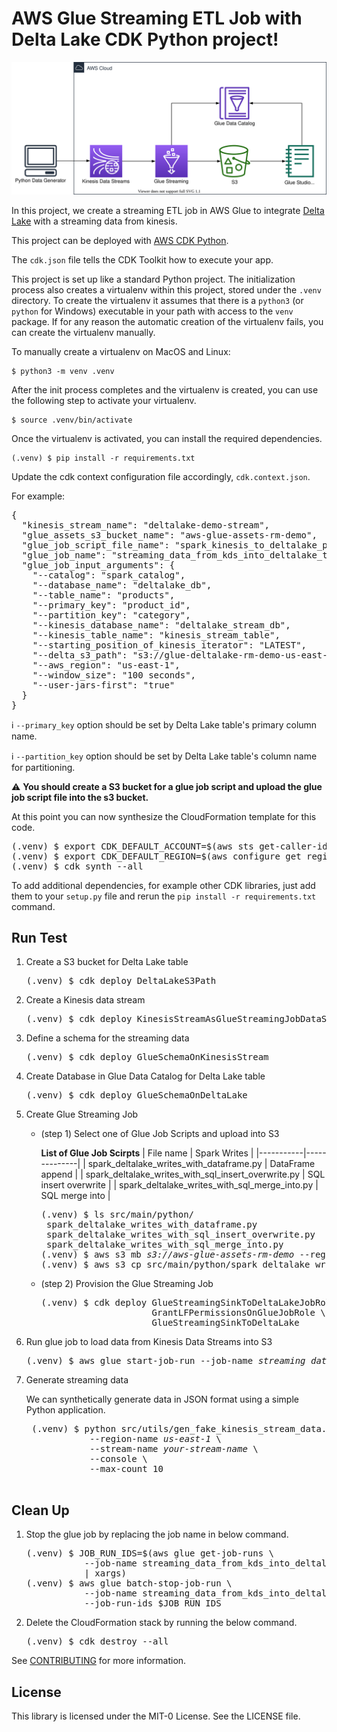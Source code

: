 
# AWS Glue Streaming ETL Job with Delta Lake CDK Python project!

![glue-streaming-data-to-deltalake-table](./glue-streaming-data-to-deltalake-table.svg)

In this project, we create a streaming ETL job in AWS Glue to integrate [Delta Lake](https://docs.delta.io/latest/index.html) with a streaming data from kinesis.


This project can be deployed with [AWS CDK Python](https://docs.aws.amazon.com/cdk/api/v2/).

The `cdk.json` file tells the CDK Toolkit how to execute your app.

This project is set up like a standard Python project.  The initialization
process also creates a virtualenv within this project, stored under the `.venv`
directory.  To create the virtualenv it assumes that there is a `python3`
(or `python` for Windows) executable in your path with access to the `venv`
package. If for any reason the automatic creation of the virtualenv fails,
you can create the virtualenv manually.

To manually create a virtualenv on MacOS and Linux:

```
$ python3 -m venv .venv
```

After the init process completes and the virtualenv is created, you can use the following
step to activate your virtualenv.

```
$ source .venv/bin/activate
```

Once the virtualenv is activated, you can install the required dependencies.

```
(.venv) $ pip install -r requirements.txt
```

Update the cdk context configuration file accordingly, `cdk.context.json`.

For example:
<pre>
{
  "kinesis_stream_name": "deltalake-demo-stream",
  "glue_assets_s3_bucket_name": "aws-glue-assets-rm-demo",
  "glue_job_script_file_name": "spark_kinesis_to_deltalake_publisher.py",
  "glue_job_name": "streaming_data_from_kds_into_deltalake_table",
  "glue_job_input_arguments": {
    "--catalog": "spark_catalog",
    "--database_name": "deltalake_db",
    "--table_name": "products",
    "--primary_key": "product_id",
    "--partition_key": "category",
    "--kinesis_database_name": "deltalake_stream_db",
    "--kinesis_table_name": "kinesis_stream_table",
    "--starting_position_of_kinesis_iterator": "LATEST",
    "--delta_s3_path": "s3://glue-deltalake-rm-demo-us-east-1/deltalake_db/products",
    "--aws_region": "us-east-1",
    "--window_size": "100 seconds",
    "--user-jars-first": "true"
  }
}
</pre>

:information_source: `--primary_key` option should be set by Delta Lake table's primary column name.

:information_source: `--partition_key` option should be set by Delta Lake table's column name for partitioning.

:warning: **You should create a S3 bucket for a glue job script and upload the glue job script file into the s3 bucket.**

At this point you can now synthesize the CloudFormation template for this code.

<pre>
(.venv) $ export CDK_DEFAULT_ACCOUNT=$(aws sts get-caller-identity --query Account --output text)
(.venv) $ export CDK_DEFAULT_REGION=$(aws configure get region)
(.venv) $ cdk synth --all
</pre>

To add additional dependencies, for example other CDK libraries, just add
them to your `setup.py` file and rerun the `pip install -r requirements.txt`
command.

## Run Test

1. Create a S3 bucket for Delta Lake table
   <pre>
   (.venv) $ cdk deploy DeltaLakeS3Path
   </pre>
2. Create a Kinesis data stream
   <pre>
   (.venv) $ cdk deploy KinesisStreamAsGlueStreamingJobDataSource
   </pre>
3. Define a schema for the streaming data
   <pre>
   (.venv) $ cdk deploy GlueSchemaOnKinesisStream
   </pre>

4. Create Database in Glue Data Catalog for Delta Lake table
   <pre>
   (.venv) $ cdk deploy GlueSchemaOnDeltaLake
   </pre>
5. Create Glue Streaming Job

   * (step 1) Select one of Glue Job Scripts and upload into S3

     **List of Glue Job Scirpts**
     | File name | Spark Writes |
     |-----------|--------------|
     | spark_deltalake_writes_with_dataframe.py | DataFrame append |
     | spark_deltalake_writes_with_sql_insert_overwrite.py | SQL insert overwrite |
     | spark_deltalake_writes_with_sql_merge_into.py | SQL merge into |

     <pre>
     (.venv) $ ls src/main/python/
      spark_deltalake_writes_with_dataframe.py
      spark_deltalake_writes_with_sql_insert_overwrite.py
      spark_deltalake_writes_with_sql_merge_into.py
     (.venv) $ aws s3 mb <i>s3://aws-glue-assets-rm-demo</i> --region <i>us-east-1</i>
     (.venv) $ aws s3 cp src/main/python/spark_deltalake_writes_with_sql_merge_into.py <i>s3://aws-glue-assets-rm-demo/scripts/</i>
     </pre>

   * (step 2) Provision the Glue Streaming Job

     <pre>
     (.venv) $ cdk deploy GlueStreamingSinkToDeltaLakeJobRole \
                          GrantLFPermissionsOnGlueJobRole \
                          GlueStreamingSinkToDeltaLake
     </pre>

6.  Run glue job to load data from Kinesis Data Streams into S3
    <pre>
    (.venv) $ aws glue start-job-run --job-name <i>streaming_data_from_kds_into_deltalake_table</i>
    </pre>
7. Generate streaming data

    We can synthetically generate data in JSON format using a simple Python application.
    <pre>
    (.venv) $ python src/utils/gen_fake_kinesis_stream_data.py \
               --region-name <i>us-east-1</i> \
               --stream-name <i>your-stream-name</i> \
               --console \
               --max-count 10
    </pre>

## Clean Up

1. Stop the glue job by replacing the job name in below command.

   <pre>
   (.venv) $ JOB_RUN_IDS=$(aws glue get-job-runs \
              --job-name streaming_data_from_kds_into_deltalake_table | jq -r '.JobRuns[] | select(.JobRunState=="RUNNING") | .Id' \
              | xargs)
   (.venv) $ aws glue batch-stop-job-run \
              --job-name streaming_data_from_kds_into_deltalake_table \
              --job-run-ids $JOB_RUN_IDS
   </pre>

2. Delete the CloudFormation stack by running the below command.

   <pre>
   (.venv) $ cdk destroy --all
   </pre>


See [CONTRIBUTING](CONTRIBUTING.md#security-issue-notifications) for more information.

## License

This library is licensed under the MIT-0 License. See the LICENSE file.

